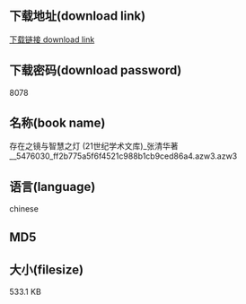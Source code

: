 ## 下载地址(download link)
[下载链接 download link](https://voluble-croquembouche-d321dc.netlify.app/?s=%E5%AD%98%E5%9C%A8%E4%B9%8B%E9%95%9C%E4%B8%8E%E6%99%BA%E6%85%A7%E4%B9%8B%E7%81%AF+%2821%E4%B8%96%E7%BA%AA%E5%AD%A6%E6%9C%AF%E6%96%87%E5%BA%93%29_%E5%BC%A0%E6%B8%85%E5%8D%8E%E8%91%97__5476030_ff2b775a5f6f4521c988b1cb9ced86a4.azw3)

## 下载密码(download password)
8078

## 名称(book name)
存在之镜与智慧之灯 (21世纪学术文库)_张清华著__5476030_ff2b775a5f6f4521c988b1cb9ced86a4.azw3.azw3

## 语言(language)
chinese

## MD5


## 大小(filesize)
533.1 KB
